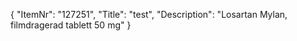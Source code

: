 {
  "ItemNr": "127251",
  "Title": "test",
  "Description": "Losartan Mylan, filmdragerad tablett 50 mg"
}